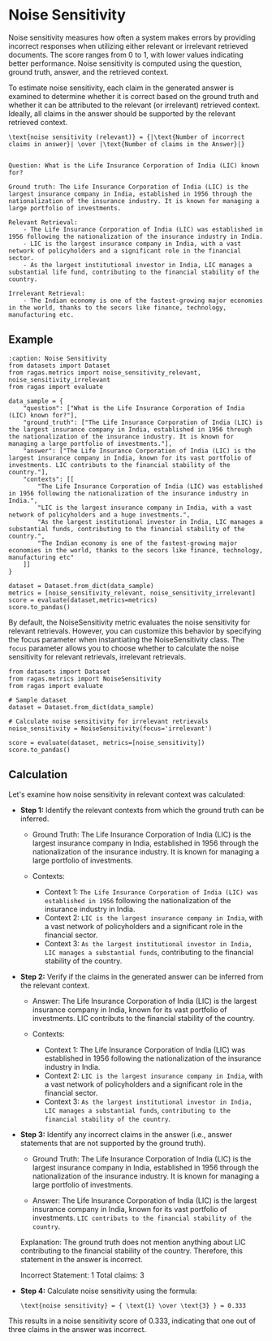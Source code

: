 

# Noise Sensitivity

Noise sensitivity measures how often a system makes errors by providing incorrect responses when utilizing either relevant or irrelevant retrieved documents. The score ranges from 0 to 1, with lower values indicating better performance. Noise sensitivity is computed using the question, ground truth, answer, and the retrieved context.

To estimate noise sensitivity, each claim in the generated answer is examined to determine whether it is correct based on the ground truth and whether it can be attributed to the relevant (or irrelevant) retrieved context. Ideally, all claims in the answer should be supported by the relevant retrieved context.


```{math}
\text{noise sensitivity (relevant)} = {|\text{Number of incorrect claims in answer}| \over |\text{Number of claims in the Answer}|}
```

```{Hint}

Question: What is the Life Insurance Corporation of India (LIC) known for?

Ground truth: The Life Insurance Corporation of India (LIC) is the largest insurance company in India, established in 1956 through the nationalization of the insurance industry. It is known for managing a large portfolio of investments.

Relevant Retrieval: 
    - The Life Insurance Corporation of India (LIC) was established in 1956 following the nationalization of the insurance industry in India.
    - LIC is the largest insurance company in India, with a vast network of policyholders and a significant role in the financial sector.
    - As the largest institutional investor in India, LIC manages a substantial life fund, contributing to the financial stability of the country.
       
Irrelevant Retrieval: 
    - The Indian economy is one of the fastest-growing major economies in the world, thanks to the secors like finance, technology, manufacturing etc.
```


## Example

```{code-block} python
:caption: Noise Sensitivity
from datasets import Dataset 
from ragas.metrics import noise_sensitivity_relevant, noise_sensitivity_irrelevant
from ragas import evaluate

data_sample = {
    "question": ["What is the Life Insurance Corporation of India (LIC) known for?"],
    "ground_truth": ["The Life Insurance Corporation of India (LIC) is the largest insurance company in India, established in 1956 through the nationalization of the insurance industry. It is known for managing a large portfolio of investments."],
    "answer": ["The Life Insurance Corporation of India (LIC) is the largest insurance company in India, known for its vast portfolio of investments. LIC contributs to the financial stability of the country."],
    "contexts": [[
        "The Life Insurance Corporation of India (LIC) was established in 1956 following the nationalization of the insurance industry in India.",
        "LIC is the largest insurance company in India, with a vast network of policyholders and a huge investments.",
        "As the largest institutional investor in India, LIC manages a substantial funds, contributing to the financial stability of the country.",
        "The Indian economy is one of the fastest-growing major economies in the world, thanks to the secors like finance, technology, manufacturing etc"
    ]]
}

dataset = Dataset.from_dict(data_sample)
metrics = [noise_sensitivity_relevant, noise_sensitivity_irrelevant]
score = evaluate(dataset,metrics=metrics)
score.to_pandas()
```
By default, the NoiseSensitivity metric evaluates the noise sensitivity for relevant retrievals. However, you can customize this behavior by specifying the focus parameter when instantiating the NoiseSensitivity class. The `focus` parameter allows you to choose whether to calculate the noise sensitivity for relevant retrievals, irrelevant retrievals.

```{code-block} python
from datasets import Dataset 
from ragas.metrics import NoiseSensitivity
from ragas import evaluate

# Sample dataset
dataset = Dataset.from_dict(data_sample)

# Calculate noise sensitivity for irrelevant retrievals
noise_sensitivity = NoiseSensitivity(focus='irrelevant')

score = evaluate(dataset, metrics=[noise_sensitivity])
score.to_pandas()
```
## Calculation

Let's examine how noise sensitivity in relevant context was calculated:

- **Step 1:** Identify the relevant contexts from which the ground truth can be inferred.

    - Ground Truth:
    The Life Insurance Corporation of India (LIC) is the largest insurance company in India, established in 1956 through the nationalization of the insurance industry. It is known for managing a large portfolio of investments.  

    - Contexts:
        - Context 1: `The Life Insurance Corporation of India (LIC) was established in 1956` following the nationalization of the insurance industry in India.
        - Context 2: `LIC is the largest insurance company in India`, with a vast network of policyholders and a significant role in the financial sector.
        - Context 3: `As the largest institutional investor in India, LIC manages a substantial funds`, contributing to the financial stability of the country.

- **Step 2:** Verify if the claims in the generated answer can be inferred from the relevant context.

    - Answer:
    The Life Insurance Corporation of India (LIC) is the largest insurance company in India, known for its vast portfolio of investments. LIC contributs to the financial stability of the country.

    - Contexts:
        - Context 1: The Life Insurance Corporation of India (LIC) was established in 1956 following the nationalization of the insurance industry in India.
        - Context 2: `LIC is the largest insurance company in India`, with a vast network of policyholders and a significant role in the financial sector.
        - Context 3: `As the largest institutional investor in India, LIC manages a substantial funds`, `contributing to the financial stability of the country`.


- **Step 3:** Identify any incorrect claims in the answer (i.e., answer statements that are not supported by the ground truth).

    - Ground Truth:
    The Life Insurance Corporation of India (LIC) is the largest insurance company in India, established in 1956 through the nationalization of the insurance industry. It is known for managing a large portfolio of investments.

    - Answer:
    The Life Insurance Corporation of India (LIC) is the largest insurance company in India, known for its vast portfolio of investments. `LIC contributs to the financial stability of the country`.

    Explanation: The ground truth does not mention anything about LIC contributing to the financial stability of the country. Therefore, this statement in the answer is incorrect.

    Incorrect Statement: 1
    Total claims: 3

- **Step 4:** Calculate noise sensitivity using the formula:
    ```{math}
    \text{noise sensitivity} = { \text{1} \over \text{3} } = 0.333
    ``` 
This results in a noise sensitivity score of 0.333, indicating that one out of three claims in the answer was incorrect.

